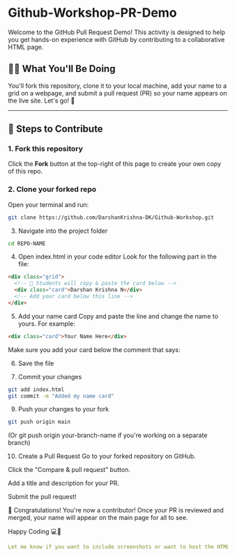 # Github-Workshop-PR-Demo

Welcome to the GitHub Pull Request Demo! This activity is designed to help you get hands-on experience with GitHub by contributing to a collaborative HTML page.

## 👩‍💻 What You'll Be Doing

You'll fork this repository, clone it to your local machine, add your name to a grid on a webpage, and submit a pull request (PR) so your name appears on the live site. Let's go! 🚀

---

## 📌 Steps to Contribute

### 1. **Fork this repository**
Click the **Fork** button at the top-right of this page to create your own copy of this repo.

### 2. **Clone your forked repo**
Open your terminal and run:
```bash
git clone https://github.com/DarshanKrishna-DK/Github-Workshop.git
```

3. Navigate into the project folder
```bash
cd REPO-NAME
```

4. Open index.html in your code editor
Look for the following part in the file:

```html
<div class="grid">
  <!-- 🔽 Students will copy & paste the card below -->
  <div class="card">Darshan Krishna N</div>
  <!-- Add your card below this line -->
</div>
```

5. Add your name card
Copy and paste the line and change the name to yours. For example:

```html
<div class="card">Your Name Here</div>
```

Make sure you add your card below the comment that says:
<!-- Add your card below this line -->

6. Save the file
   
7. Commit your changes
```bash
git add index.html
git commit -m "Added my name card"
```

9. Push your changes to your fork
```bash
git push origin main
```
(Or git push origin your-branch-name if you're working on a separate branch)

10. Create a Pull Request
Go to your forked repository on GitHub.

Click the "Compare & pull request" button.

Add a title and description for your PR.

Submit the pull request!

🎉 Congratulations!
You're now a contributor! Once your PR is reviewed and merged, your name will appear on the main page for all to see.

Happy Coding 💻💙

```yaml
Let me know if you want to include screenshots or want to host the HTML page using GitHub Pages for live previews!
```
